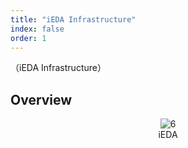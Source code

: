 ```yaml
---
title: "iEDA Infrastructure"
index: false
order: 1
---
```

（iEDA Infrastructure）

## **Overview**

<center><img src="/res/images/tools/tool/infra.png" alt="6" style="zoom:100%;"/></center>
<center>iEDA</center>
